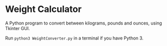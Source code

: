 # Weight Calculator

A Python program to convert between kilograms, pounds and ounces, using Tkinter GUI.

Run `python3 WeightConverter.py` in a terminal if you have Python 3.
